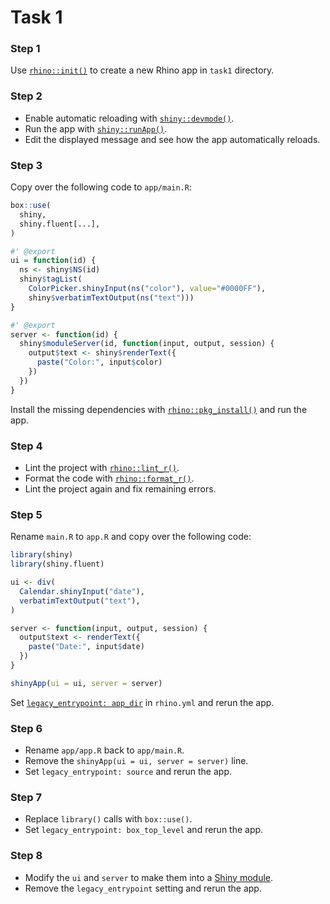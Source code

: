 # Task 1

### Step 1

Use [`rhino::init()`](https://appsilon.github.io/rhino/reference/init.html)
to create a new Rhino app in `task1` directory.

### Step 2

* Enable automatic reloading with
[`shiny::devmode()`](https://shiny.posit.co/r/reference/shiny/latest/devmode.html).
* Run the app with
[`shiny::runApp()`](https://shiny.posit.co/r/reference/shiny/latest/runapp).
* Edit the displayed message and see how the app automatically reloads.

### Step 3

Copy over the following code to `app/main.R`:
```r
box::use(
  shiny,
  shiny.fluent[...],
)

#' @export
ui = function(id) {
  ns <- shiny$NS(id)
  shiny$tagList(
    ColorPicker.shinyInput(ns("color"), value="#0000FF"),
    shiny$verbatimTextOutput(ns("text")))
}

#' @export
server <- function(id) {
  shiny$moduleServer(id, function(input, output, session) {
    output$text <- shiny$renderText({
      paste("Color:", input$color)
    })
  })
}
```

Install the missing dependencies with
[`rhino::pkg_install()`](https://appsilon.github.io/rhino/reference/dependencies.html)
and run the app.

### Step 4

* Lint the project with
[`rhino::lint_r()`](https://appsilon.github.io/rhino/reference/lint_r.html).
* Format the code with
[`rhino::format_r()`](https://appsilon.github.io/rhino/reference/format_r.html).
* Lint the project again and fix remaining errors.

### Step 5

Rename `main.R` to `app.R` and copy over the following code:
```r
library(shiny)
library(shiny.fluent)

ui <- div(
  Calendar.shinyInput("date"),
  verbatimTextOutput("text"),
)

server <- function(input, output, session) {
  output$text <- renderText({
    paste("Date:", input$date)
  })
}

shinyApp(ui = ui, server = server)
```

Set [`legacy_entrypoint: app_dir`](https://appsilon.github.io/rhino/reference/app.html#legacy-entrypoint)
in `rhino.yml` and rerun the app.

### Step 6

* Rename `app/app.R` back to `app/main.R`.
* Remove the `shinyApp(ui = ui, server = server)` line.
* Set `legacy_entrypoint: source` and rerun the app.

### Step 7

* Replace `library()` calls with `box::use()`.
* Set `legacy_entrypoint: box_top_level` and rerun the app.

### Step 8

* Modify the `ui` and `server` to make them into a
[Shiny module](https://shiny.posit.co/r/articles/improve/modules/).
* Remove the `legacy_entrypoint` setting and rerun the app.
